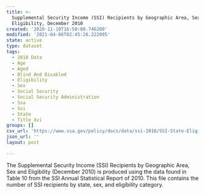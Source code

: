 ```yaml
---
title: >-
  Supplemental Security Income (SSI) Recipients by Geographic Area, Sex and
  Eligibility, December 2010
created: '2020-11-10T16:50:00.746280'
modified: '2021-04-06T02:45:26.222095'
state: active
type: dataset
tags:
  - 2010 Data
  - Age
  - Aged
  - Blind And Disabled
  - Eligibility
  - Sex
  - Social Security
  - Social Security Administration
  - Ssa
  - Ssi
  - State
  - Title Xvi
groups: []
csv_url: 'https://www.ssa.gov/policy/docs/data/ssi-2010/SSI-State-Eligibility-2010.csv'
json_url: ''
layout: post

---
```

The Supplemental Security Income (SSI) Recipients by Geographic Area, Sex and Eligibility (December 2010) is produced using the data found in Table 10 from the SSI Annual Statistical Report of 2010. This file contains the number of SSI recipients by state, sex, and eligibility category.

